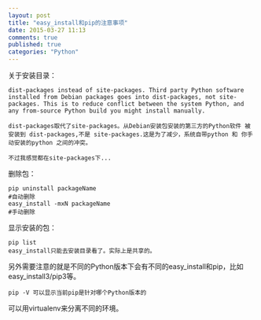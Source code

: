 ```yaml
---
layout: post
title: "easy_install和pip的注意事项"
date: 2015-03-27 11:13
comments: true
published: true
categories: "Python"
---
```

   
  关于安装目录：

    dist-packages instead of site-packages. Third party Python software installed from Debian packages goes into dist-packages, not site-packages. This is to reduce conflict between the system Python, and any from-source Python build you might install manually.

    dist-packages取代了site-packages。从Debian安装包安装的第三方的Python软件 被 安装到 dist-packages,不是 site-packages.这是为了减少，系统自带python 和 你手动安装的python 之间的冲突。

    不过我感觉都在site-packages下...

  删除包：

  	pip uninstall packageName
  	#自动删除
  	easy_install -mxN packageName
  	#手动删除

  显示安装的包：

  	pip list
  	easy_install只能去安装目录看了。实际上是共享的。

  另外需要注意的就是不同的Python版本下会有不同的easy_install和pip，比如easy_install3/pip3等。

    pip -V 可以显示当前pip是针对哪个Python版本的

  可以用virtualenv来分离不同的环境。